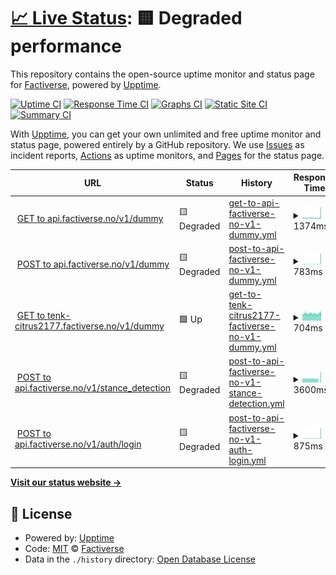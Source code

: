 # [📈 Live Status](https://factiverse.github.io/api-upptime): <!--live status--> **🟨 Degraded performance**

This repository contains the open-source uptime monitor and status page for [Factiverse](https://factiverse.github.io/api-upptime), powered by [Upptime](https://github.com/upptime/upptime).

[![Uptime CI](https://github.com/factiverse/api-upptime/workflows/Uptime%20CI/badge.svg)](https://github.com/factiverse/api-upptime/actions?query=workflow%3A%22Uptime+CI%22)
[![Response Time CI](https://github.com/factiverse/api-upptime/workflows/Response%20Time%20CI/badge.svg)](https://github.com/factiverse/api-upptime/actions?query=workflow%3A%22Response+Time+CI%22)
[![Graphs CI](https://github.com/factiverse/api-upptime/workflows/Graphs%20CI/badge.svg)](https://github.com/factiverse/api-upptime/actions?query=workflow%3A%22Graphs+CI%22)
[![Static Site CI](https://github.com/factiverse/api-upptime/workflows/Static%20Site%20CI/badge.svg)](https://github.com/factiverse/api-upptime/actions?query=workflow%3A%22Static+Site+CI%22)
[![Summary CI](https://github.com/factiverse/api-upptime/workflows/Summary%20CI/badge.svg)](https://github.com/factiverse/api-upptime/actions?query=workflow%3A%22Summary+CI%22)

With [Upptime](https://upptime.js.org), you can get your own unlimited and free uptime monitor and status page, powered entirely by a GitHub repository. We use [Issues](https://github.com/factiverse/api-upptime/issues) as incident reports, [Actions](https://github.com/factiverse/api-upptime/actions) as uptime monitors, and [Pages](https://factiverse.github.io/api-upptime) for the status page.

<!--start: status pages-->
<!-- This summary is generated by Upptime (https://github.com/upptime/upptime) -->
<!-- Do not edit this manually, your changes will be overwritten -->
<!-- prettier-ignore -->
| URL | Status | History | Response Time | Uptime |
| --- | ------ | ------- | ------------- | ------ |
| <img alt="" src="https://icons.duckduckgo.com/ip3/api.factiverse.no.ico" height="13"> [GET to api.factiverse.no/v1/dummy](https://api.factiverse.no/v1/dummy) | 🟨 Degraded | [get-to-api-factiverse-no-v1-dummy.yml](https://github.com/factiverse/upptime-prod/commits/HEAD/history/get-to-api-factiverse-no-v1-dummy.yml) | <details><summary><img alt="Response time graph" src="./graphs/get-to-api-factiverse-no-v1-dummy/response-time-week.png" height="20"> 1374ms</summary><br><a href="https://factiverse.github.io/upptime-prod/history/get-to-api-factiverse-no-v1-dummy"><img alt="Response time 782" src="https://img.shields.io/endpoint?url=https%3A%2F%2Fraw.githubusercontent.com%2Ffactiverse%2Fupptime-prod%2FHEAD%2Fapi%2Fget-to-api-factiverse-no-v1-dummy%2Fresponse-time.json"></a><br><a href="https://factiverse.github.io/upptime-prod/history/get-to-api-factiverse-no-v1-dummy"><img alt="24-hour response time 5529" src="https://img.shields.io/endpoint?url=https%3A%2F%2Fraw.githubusercontent.com%2Ffactiverse%2Fupptime-prod%2FHEAD%2Fapi%2Fget-to-api-factiverse-no-v1-dummy%2Fresponse-time-day.json"></a><br><a href="https://factiverse.github.io/upptime-prod/history/get-to-api-factiverse-no-v1-dummy"><img alt="7-day response time 1374" src="https://img.shields.io/endpoint?url=https%3A%2F%2Fraw.githubusercontent.com%2Ffactiverse%2Fupptime-prod%2FHEAD%2Fapi%2Fget-to-api-factiverse-no-v1-dummy%2Fresponse-time-week.json"></a><br><a href="https://factiverse.github.io/upptime-prod/history/get-to-api-factiverse-no-v1-dummy"><img alt="30-day response time 855" src="https://img.shields.io/endpoint?url=https%3A%2F%2Fraw.githubusercontent.com%2Ffactiverse%2Fupptime-prod%2FHEAD%2Fapi%2Fget-to-api-factiverse-no-v1-dummy%2Fresponse-time-month.json"></a><br><a href="https://factiverse.github.io/upptime-prod/history/get-to-api-factiverse-no-v1-dummy"><img alt="1-year response time 782" src="https://img.shields.io/endpoint?url=https%3A%2F%2Fraw.githubusercontent.com%2Ffactiverse%2Fupptime-prod%2FHEAD%2Fapi%2Fget-to-api-factiverse-no-v1-dummy%2Fresponse-time-year.json"></a></details> | <details><summary><a href="https://factiverse.github.io/upptime-prod/history/get-to-api-factiverse-no-v1-dummy">83.89%</a></summary><a href="https://factiverse.github.io/upptime-prod/history/get-to-api-factiverse-no-v1-dummy"><img alt="All-time uptime 98.30%" src="https://img.shields.io/endpoint?url=https%3A%2F%2Fraw.githubusercontent.com%2Ffactiverse%2Fupptime-prod%2FHEAD%2Fapi%2Fget-to-api-factiverse-no-v1-dummy%2Fuptime.json"></a><br><a href="https://factiverse.github.io/upptime-prod/history/get-to-api-factiverse-no-v1-dummy"><img alt="24-hour uptime 0.00%" src="https://img.shields.io/endpoint?url=https%3A%2F%2Fraw.githubusercontent.com%2Ffactiverse%2Fupptime-prod%2FHEAD%2Fapi%2Fget-to-api-factiverse-no-v1-dummy%2Fuptime-day.json"></a><br><a href="https://factiverse.github.io/upptime-prod/history/get-to-api-factiverse-no-v1-dummy"><img alt="7-day uptime 83.89%" src="https://img.shields.io/endpoint?url=https%3A%2F%2Fraw.githubusercontent.com%2Ffactiverse%2Fupptime-prod%2FHEAD%2Fapi%2Fget-to-api-factiverse-no-v1-dummy%2Fuptime-week.json"></a><br><a href="https://factiverse.github.io/upptime-prod/history/get-to-api-factiverse-no-v1-dummy"><img alt="30-day uptime 96.29%" src="https://img.shields.io/endpoint?url=https%3A%2F%2Fraw.githubusercontent.com%2Ffactiverse%2Fupptime-prod%2FHEAD%2Fapi%2Fget-to-api-factiverse-no-v1-dummy%2Fuptime-month.json"></a><br><a href="https://factiverse.github.io/upptime-prod/history/get-to-api-factiverse-no-v1-dummy"><img alt="1-year uptime 98.30%" src="https://img.shields.io/endpoint?url=https%3A%2F%2Fraw.githubusercontent.com%2Ffactiverse%2Fupptime-prod%2FHEAD%2Fapi%2Fget-to-api-factiverse-no-v1-dummy%2Fuptime-year.json"></a></details>
| <img alt="" src="https://icons.duckduckgo.com/ip3/api.factiverse.no.ico" height="13"> [POST to api.factiverse.no/v1/dummy](https://api.factiverse.no/v1/dummy) | 🟨 Degraded | [post-to-api-factiverse-no-v1-dummy.yml](https://github.com/factiverse/upptime-prod/commits/HEAD/history/post-to-api-factiverse-no-v1-dummy.yml) | <details><summary><img alt="Response time graph" src="./graphs/post-to-api-factiverse-no-v1-dummy/response-time-week.png" height="20"> 783ms</summary><br><a href="https://factiverse.github.io/upptime-prod/history/post-to-api-factiverse-no-v1-dummy"><img alt="Response time 195" src="https://img.shields.io/endpoint?url=https%3A%2F%2Fraw.githubusercontent.com%2Ffactiverse%2Fupptime-prod%2FHEAD%2Fapi%2Fpost-to-api-factiverse-no-v1-dummy%2Fresponse-time.json"></a><br><a href="https://factiverse.github.io/upptime-prod/history/post-to-api-factiverse-no-v1-dummy"><img alt="24-hour response time 4905" src="https://img.shields.io/endpoint?url=https%3A%2F%2Fraw.githubusercontent.com%2Ffactiverse%2Fupptime-prod%2FHEAD%2Fapi%2Fpost-to-api-factiverse-no-v1-dummy%2Fresponse-time-day.json"></a><br><a href="https://factiverse.github.io/upptime-prod/history/post-to-api-factiverse-no-v1-dummy"><img alt="7-day response time 783" src="https://img.shields.io/endpoint?url=https%3A%2F%2Fraw.githubusercontent.com%2Ffactiverse%2Fupptime-prod%2FHEAD%2Fapi%2Fpost-to-api-factiverse-no-v1-dummy%2Fresponse-time-week.json"></a><br><a href="https://factiverse.github.io/upptime-prod/history/post-to-api-factiverse-no-v1-dummy"><img alt="30-day response time 277" src="https://img.shields.io/endpoint?url=https%3A%2F%2Fraw.githubusercontent.com%2Ffactiverse%2Fupptime-prod%2FHEAD%2Fapi%2Fpost-to-api-factiverse-no-v1-dummy%2Fresponse-time-month.json"></a><br><a href="https://factiverse.github.io/upptime-prod/history/post-to-api-factiverse-no-v1-dummy"><img alt="1-year response time 195" src="https://img.shields.io/endpoint?url=https%3A%2F%2Fraw.githubusercontent.com%2Ffactiverse%2Fupptime-prod%2FHEAD%2Fapi%2Fpost-to-api-factiverse-no-v1-dummy%2Fresponse-time-year.json"></a></details> | <details><summary><a href="https://factiverse.github.io/upptime-prod/history/post-to-api-factiverse-no-v1-dummy">83.89%</a></summary><a href="https://factiverse.github.io/upptime-prod/history/post-to-api-factiverse-no-v1-dummy"><img alt="All-time uptime 98.30%" src="https://img.shields.io/endpoint?url=https%3A%2F%2Fraw.githubusercontent.com%2Ffactiverse%2Fupptime-prod%2FHEAD%2Fapi%2Fpost-to-api-factiverse-no-v1-dummy%2Fuptime.json"></a><br><a href="https://factiverse.github.io/upptime-prod/history/post-to-api-factiverse-no-v1-dummy"><img alt="24-hour uptime 0.00%" src="https://img.shields.io/endpoint?url=https%3A%2F%2Fraw.githubusercontent.com%2Ffactiverse%2Fupptime-prod%2FHEAD%2Fapi%2Fpost-to-api-factiverse-no-v1-dummy%2Fuptime-day.json"></a><br><a href="https://factiverse.github.io/upptime-prod/history/post-to-api-factiverse-no-v1-dummy"><img alt="7-day uptime 83.89%" src="https://img.shields.io/endpoint?url=https%3A%2F%2Fraw.githubusercontent.com%2Ffactiverse%2Fupptime-prod%2FHEAD%2Fapi%2Fpost-to-api-factiverse-no-v1-dummy%2Fuptime-week.json"></a><br><a href="https://factiverse.github.io/upptime-prod/history/post-to-api-factiverse-no-v1-dummy"><img alt="30-day uptime 96.29%" src="https://img.shields.io/endpoint?url=https%3A%2F%2Fraw.githubusercontent.com%2Ffactiverse%2Fupptime-prod%2FHEAD%2Fapi%2Fpost-to-api-factiverse-no-v1-dummy%2Fuptime-month.json"></a><br><a href="https://factiverse.github.io/upptime-prod/history/post-to-api-factiverse-no-v1-dummy"><img alt="1-year uptime 98.30%" src="https://img.shields.io/endpoint?url=https%3A%2F%2Fraw.githubusercontent.com%2Ffactiverse%2Fupptime-prod%2FHEAD%2Fapi%2Fpost-to-api-factiverse-no-v1-dummy%2Fuptime-year.json"></a></details>
| <img alt="" src="https://icons.duckduckgo.com/ip3/tenk-citrus2177.factiverse.no.ico" height="13"> [GET to tenk-citrus2177.factiverse.no/v1/dummy](https://tenk-citrus2177.factiverse.no/v1/dummy) | 🟩 Up | [get-to-tenk-citrus2177-factiverse-no-v1-dummy.yml](https://github.com/factiverse/upptime-prod/commits/HEAD/history/get-to-tenk-citrus2177-factiverse-no-v1-dummy.yml) | <details><summary><img alt="Response time graph" src="./graphs/get-to-tenk-citrus2177-factiverse-no-v1-dummy/response-time-week.png" height="20"> 704ms</summary><br><a href="https://factiverse.github.io/upptime-prod/history/get-to-tenk-citrus2177-factiverse-no-v1-dummy"><img alt="Response time 702" src="https://img.shields.io/endpoint?url=https%3A%2F%2Fraw.githubusercontent.com%2Ffactiverse%2Fupptime-prod%2FHEAD%2Fapi%2Fget-to-tenk-citrus2177-factiverse-no-v1-dummy%2Fresponse-time.json"></a><br><a href="https://factiverse.github.io/upptime-prod/history/get-to-tenk-citrus2177-factiverse-no-v1-dummy"><img alt="24-hour response time 759" src="https://img.shields.io/endpoint?url=https%3A%2F%2Fraw.githubusercontent.com%2Ffactiverse%2Fupptime-prod%2FHEAD%2Fapi%2Fget-to-tenk-citrus2177-factiverse-no-v1-dummy%2Fresponse-time-day.json"></a><br><a href="https://factiverse.github.io/upptime-prod/history/get-to-tenk-citrus2177-factiverse-no-v1-dummy"><img alt="7-day response time 704" src="https://img.shields.io/endpoint?url=https%3A%2F%2Fraw.githubusercontent.com%2Ffactiverse%2Fupptime-prod%2FHEAD%2Fapi%2Fget-to-tenk-citrus2177-factiverse-no-v1-dummy%2Fresponse-time-week.json"></a><br><a href="https://factiverse.github.io/upptime-prod/history/get-to-tenk-citrus2177-factiverse-no-v1-dummy"><img alt="30-day response time 695" src="https://img.shields.io/endpoint?url=https%3A%2F%2Fraw.githubusercontent.com%2Ffactiverse%2Fupptime-prod%2FHEAD%2Fapi%2Fget-to-tenk-citrus2177-factiverse-no-v1-dummy%2Fresponse-time-month.json"></a><br><a href="https://factiverse.github.io/upptime-prod/history/get-to-tenk-citrus2177-factiverse-no-v1-dummy"><img alt="1-year response time 702" src="https://img.shields.io/endpoint?url=https%3A%2F%2Fraw.githubusercontent.com%2Ffactiverse%2Fupptime-prod%2FHEAD%2Fapi%2Fget-to-tenk-citrus2177-factiverse-no-v1-dummy%2Fresponse-time-year.json"></a></details> | <details><summary><a href="https://factiverse.github.io/upptime-prod/history/get-to-tenk-citrus2177-factiverse-no-v1-dummy">100.00%</a></summary><a href="https://factiverse.github.io/upptime-prod/history/get-to-tenk-citrus2177-factiverse-no-v1-dummy"><img alt="All-time uptime 100.00%" src="https://img.shields.io/endpoint?url=https%3A%2F%2Fraw.githubusercontent.com%2Ffactiverse%2Fupptime-prod%2FHEAD%2Fapi%2Fget-to-tenk-citrus2177-factiverse-no-v1-dummy%2Fuptime.json"></a><br><a href="https://factiverse.github.io/upptime-prod/history/get-to-tenk-citrus2177-factiverse-no-v1-dummy"><img alt="24-hour uptime 100.00%" src="https://img.shields.io/endpoint?url=https%3A%2F%2Fraw.githubusercontent.com%2Ffactiverse%2Fupptime-prod%2FHEAD%2Fapi%2Fget-to-tenk-citrus2177-factiverse-no-v1-dummy%2Fuptime-day.json"></a><br><a href="https://factiverse.github.io/upptime-prod/history/get-to-tenk-citrus2177-factiverse-no-v1-dummy"><img alt="7-day uptime 100.00%" src="https://img.shields.io/endpoint?url=https%3A%2F%2Fraw.githubusercontent.com%2Ffactiverse%2Fupptime-prod%2FHEAD%2Fapi%2Fget-to-tenk-citrus2177-factiverse-no-v1-dummy%2Fuptime-week.json"></a><br><a href="https://factiverse.github.io/upptime-prod/history/get-to-tenk-citrus2177-factiverse-no-v1-dummy"><img alt="30-day uptime 100.00%" src="https://img.shields.io/endpoint?url=https%3A%2F%2Fraw.githubusercontent.com%2Ffactiverse%2Fupptime-prod%2FHEAD%2Fapi%2Fget-to-tenk-citrus2177-factiverse-no-v1-dummy%2Fuptime-month.json"></a><br><a href="https://factiverse.github.io/upptime-prod/history/get-to-tenk-citrus2177-factiverse-no-v1-dummy"><img alt="1-year uptime 100.00%" src="https://img.shields.io/endpoint?url=https%3A%2F%2Fraw.githubusercontent.com%2Ffactiverse%2Fupptime-prod%2FHEAD%2Fapi%2Fget-to-tenk-citrus2177-factiverse-no-v1-dummy%2Fuptime-year.json"></a></details>
| <img alt="" src="https://icons.duckduckgo.com/ip3/api.factiverse.no.ico" height="13"> [POST to api.factiverse.no/v1/stance_detection](https://api.factiverse.no/v1/stance_detection) | 🟨 Degraded | [post-to-api-factiverse-no-v1-stance-detection.yml](https://github.com/factiverse/upptime-prod/commits/HEAD/history/post-to-api-factiverse-no-v1-stance-detection.yml) | <details><summary><img alt="Response time graph" src="./graphs/post-to-api-factiverse-no-v1-stance-detection/response-time-week.png" height="20"> 3600ms</summary><br><a href="https://factiverse.github.io/upptime-prod/history/post-to-api-factiverse-no-v1-stance-detection"><img alt="Response time 4224" src="https://img.shields.io/endpoint?url=https%3A%2F%2Fraw.githubusercontent.com%2Ffactiverse%2Fupptime-prod%2FHEAD%2Fapi%2Fpost-to-api-factiverse-no-v1-stance-detection%2Fresponse-time.json"></a><br><a href="https://factiverse.github.io/upptime-prod/history/post-to-api-factiverse-no-v1-stance-detection"><img alt="24-hour response time 4907" src="https://img.shields.io/endpoint?url=https%3A%2F%2Fraw.githubusercontent.com%2Ffactiverse%2Fupptime-prod%2FHEAD%2Fapi%2Fpost-to-api-factiverse-no-v1-stance-detection%2Fresponse-time-day.json"></a><br><a href="https://factiverse.github.io/upptime-prod/history/post-to-api-factiverse-no-v1-stance-detection"><img alt="7-day response time 3600" src="https://img.shields.io/endpoint?url=https%3A%2F%2Fraw.githubusercontent.com%2Ffactiverse%2Fupptime-prod%2FHEAD%2Fapi%2Fpost-to-api-factiverse-no-v1-stance-detection%2Fresponse-time-week.json"></a><br><a href="https://factiverse.github.io/upptime-prod/history/post-to-api-factiverse-no-v1-stance-detection"><img alt="30-day response time 4303" src="https://img.shields.io/endpoint?url=https%3A%2F%2Fraw.githubusercontent.com%2Ffactiverse%2Fupptime-prod%2FHEAD%2Fapi%2Fpost-to-api-factiverse-no-v1-stance-detection%2Fresponse-time-month.json"></a><br><a href="https://factiverse.github.io/upptime-prod/history/post-to-api-factiverse-no-v1-stance-detection"><img alt="1-year response time 4224" src="https://img.shields.io/endpoint?url=https%3A%2F%2Fraw.githubusercontent.com%2Ffactiverse%2Fupptime-prod%2FHEAD%2Fapi%2Fpost-to-api-factiverse-no-v1-stance-detection%2Fresponse-time-year.json"></a></details> | <details><summary><a href="https://factiverse.github.io/upptime-prod/history/post-to-api-factiverse-no-v1-stance-detection">83.88%</a></summary><a href="https://factiverse.github.io/upptime-prod/history/post-to-api-factiverse-no-v1-stance-detection"><img alt="All-time uptime 98.30%" src="https://img.shields.io/endpoint?url=https%3A%2F%2Fraw.githubusercontent.com%2Ffactiverse%2Fupptime-prod%2FHEAD%2Fapi%2Fpost-to-api-factiverse-no-v1-stance-detection%2Fuptime.json"></a><br><a href="https://factiverse.github.io/upptime-prod/history/post-to-api-factiverse-no-v1-stance-detection"><img alt="24-hour uptime 0.00%" src="https://img.shields.io/endpoint?url=https%3A%2F%2Fraw.githubusercontent.com%2Ffactiverse%2Fupptime-prod%2FHEAD%2Fapi%2Fpost-to-api-factiverse-no-v1-stance-detection%2Fuptime-day.json"></a><br><a href="https://factiverse.github.io/upptime-prod/history/post-to-api-factiverse-no-v1-stance-detection"><img alt="7-day uptime 83.88%" src="https://img.shields.io/endpoint?url=https%3A%2F%2Fraw.githubusercontent.com%2Ffactiverse%2Fupptime-prod%2FHEAD%2Fapi%2Fpost-to-api-factiverse-no-v1-stance-detection%2Fuptime-week.json"></a><br><a href="https://factiverse.github.io/upptime-prod/history/post-to-api-factiverse-no-v1-stance-detection"><img alt="30-day uptime 96.29%" src="https://img.shields.io/endpoint?url=https%3A%2F%2Fraw.githubusercontent.com%2Ffactiverse%2Fupptime-prod%2FHEAD%2Fapi%2Fpost-to-api-factiverse-no-v1-stance-detection%2Fuptime-month.json"></a><br><a href="https://factiverse.github.io/upptime-prod/history/post-to-api-factiverse-no-v1-stance-detection"><img alt="1-year uptime 98.30%" src="https://img.shields.io/endpoint?url=https%3A%2F%2Fraw.githubusercontent.com%2Ffactiverse%2Fupptime-prod%2FHEAD%2Fapi%2Fpost-to-api-factiverse-no-v1-stance-detection%2Fuptime-year.json"></a></details>
| <img alt="" src="https://icons.duckduckgo.com/ip3/api.factiverse.no.ico" height="13"> [POST to api.factiverse.no/v1/auth/login](https://api.factiverse.no/v1/auth/login) | 🟨 Degraded | [post-to-api-factiverse-no-v1-auth-login.yml](https://github.com/factiverse/upptime-prod/commits/HEAD/history/post-to-api-factiverse-no-v1-auth-login.yml) | <details><summary><img alt="Response time graph" src="./graphs/post-to-api-factiverse-no-v1-auth-login/response-time-week.png" height="20"> 875ms</summary><br><a href="https://factiverse.github.io/upptime-prod/history/post-to-api-factiverse-no-v1-auth-login"><img alt="Response time 232" src="https://img.shields.io/endpoint?url=https%3A%2F%2Fraw.githubusercontent.com%2Ffactiverse%2Fupptime-prod%2FHEAD%2Fapi%2Fpost-to-api-factiverse-no-v1-auth-login%2Fresponse-time.json"></a><br><a href="https://factiverse.github.io/upptime-prod/history/post-to-api-factiverse-no-v1-auth-login"><img alt="24-hour response time 4905" src="https://img.shields.io/endpoint?url=https%3A%2F%2Fraw.githubusercontent.com%2Ffactiverse%2Fupptime-prod%2FHEAD%2Fapi%2Fpost-to-api-factiverse-no-v1-auth-login%2Fresponse-time-day.json"></a><br><a href="https://factiverse.github.io/upptime-prod/history/post-to-api-factiverse-no-v1-auth-login"><img alt="7-day response time 875" src="https://img.shields.io/endpoint?url=https%3A%2F%2Fraw.githubusercontent.com%2Ffactiverse%2Fupptime-prod%2FHEAD%2Fapi%2Fpost-to-api-factiverse-no-v1-auth-login%2Fresponse-time-week.json"></a><br><a href="https://factiverse.github.io/upptime-prod/history/post-to-api-factiverse-no-v1-auth-login"><img alt="30-day response time 323" src="https://img.shields.io/endpoint?url=https%3A%2F%2Fraw.githubusercontent.com%2Ffactiverse%2Fupptime-prod%2FHEAD%2Fapi%2Fpost-to-api-factiverse-no-v1-auth-login%2Fresponse-time-month.json"></a><br><a href="https://factiverse.github.io/upptime-prod/history/post-to-api-factiverse-no-v1-auth-login"><img alt="1-year response time 232" src="https://img.shields.io/endpoint?url=https%3A%2F%2Fraw.githubusercontent.com%2Ffactiverse%2Fupptime-prod%2FHEAD%2Fapi%2Fpost-to-api-factiverse-no-v1-auth-login%2Fresponse-time-year.json"></a></details> | <details><summary><a href="https://factiverse.github.io/upptime-prod/history/post-to-api-factiverse-no-v1-auth-login">83.88%</a></summary><a href="https://factiverse.github.io/upptime-prod/history/post-to-api-factiverse-no-v1-auth-login"><img alt="All-time uptime 98.30%" src="https://img.shields.io/endpoint?url=https%3A%2F%2Fraw.githubusercontent.com%2Ffactiverse%2Fupptime-prod%2FHEAD%2Fapi%2Fpost-to-api-factiverse-no-v1-auth-login%2Fuptime.json"></a><br><a href="https://factiverse.github.io/upptime-prod/history/post-to-api-factiverse-no-v1-auth-login"><img alt="24-hour uptime 0.00%" src="https://img.shields.io/endpoint?url=https%3A%2F%2Fraw.githubusercontent.com%2Ffactiverse%2Fupptime-prod%2FHEAD%2Fapi%2Fpost-to-api-factiverse-no-v1-auth-login%2Fuptime-day.json"></a><br><a href="https://factiverse.github.io/upptime-prod/history/post-to-api-factiverse-no-v1-auth-login"><img alt="7-day uptime 83.88%" src="https://img.shields.io/endpoint?url=https%3A%2F%2Fraw.githubusercontent.com%2Ffactiverse%2Fupptime-prod%2FHEAD%2Fapi%2Fpost-to-api-factiverse-no-v1-auth-login%2Fuptime-week.json"></a><br><a href="https://factiverse.github.io/upptime-prod/history/post-to-api-factiverse-no-v1-auth-login"><img alt="30-day uptime 96.29%" src="https://img.shields.io/endpoint?url=https%3A%2F%2Fraw.githubusercontent.com%2Ffactiverse%2Fupptime-prod%2FHEAD%2Fapi%2Fpost-to-api-factiverse-no-v1-auth-login%2Fuptime-month.json"></a><br><a href="https://factiverse.github.io/upptime-prod/history/post-to-api-factiverse-no-v1-auth-login"><img alt="1-year uptime 98.30%" src="https://img.shields.io/endpoint?url=https%3A%2F%2Fraw.githubusercontent.com%2Ffactiverse%2Fupptime-prod%2FHEAD%2Fapi%2Fpost-to-api-factiverse-no-v1-auth-login%2Fuptime-year.json"></a></details>

<!--end: status pages-->

[**Visit our status website →**](https://factiverse.github.io/api-upptime)

## 📄 License

- Powered by: [Upptime](https://github.com/upptime/upptime)
- Code: [MIT](./LICENSE) © [Factiverse](https://factiverse.github.io/api-upptime)
- Data in the `./history` directory: [Open Database License](https://opendatacommons.org/licenses/odbl/1-0/)
